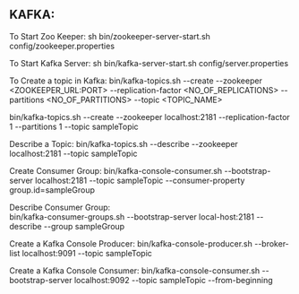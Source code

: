 KAFKA:
-----

To Start Zoo Keeper:
sh bin/zookeeper-server-start.sh config/zookeeper.properties


To Start Kafka Server:
sh bin/kafka-server-start.sh config/server.properties


To Create a topic in Kafka:
bin/kafka-topics.sh --create --zookeeper <ZOOKEEPER_URL:PORT> --replication-factor <NO_OF_REPLICATIONS> --partitions <NO_OF_PARTITIONS> --topic <TOPIC_NAME>

bin/kafka-topics.sh --create --zookeeper localhost:2181 --replication-factor 1 --partitions 1 --topic sampleTopic


Describe a Topic:
bin/kafka-topics.sh --describe --zookeeper localhost:2181 --topic sampleTopic


Create Consumer Group:
bin/kafka-console-consumer.sh --bootstrap-server localhost:2181 --topic sampleTopic --consumer-property group.id=sampleGroup


Describe Consumer Group:	
bin/kafka-consumer-groups.sh --bootstrap-server local-host:2181 --describe --group sampleGroup


Create a Kafka Console Producer:
bin/kafka-console-producer.sh --broker-list localhost:9091 --topic sampleTopic


Create a Kafka Console Consumer:
bin/kafka-console-consumer.sh --bootstrap-server localhost:9092 --topic sampleTopic --from-beginning



